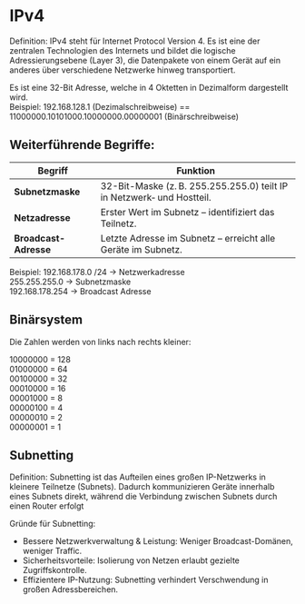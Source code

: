 # IPv4

Definition: IPv4 steht für Internet Protocol Version 4. Es ist eine der zentralen Technologien des Internets und bildet die logische Adressierungsebene (Layer 3), die Datenpakete von einem Gerät auf ein anderes über verschiedene Netzwerke hinweg transportiert.

Es ist eine 32-Bit Adresse, welche in 4 Oktetten in Dezimalform dargestellt wird.\
Beispiel: 192.168.128.1 (Dezimalschreibweise) == 11000000.10101000.10000000.00000001 (Binärschreibweise)

## Weiterführende Begriffe:

| Begriff               | Funktion                                                                                            |
| --------------------- | --------------------------------------------------------------------------------------------------- |
| **Subnetzmaske**      | 32-Bit-Maske (z. B. 255.255.255.0) teilt IP in Netzwerk‑ und Hostteil.                              |
| **Netzadresse**       | Erster Wert im Subnetz – identifiziert das Teilnetz.                                                |
| **Broadcast-Adresse** | Letzte Adresse im Subnetz – erreicht alle Geräte im Subnetz.                                        |

Beispiel:
192.168.178.0 /24 -> Netzwerkadresse\
255.255.255.0 -> Subnetzmaske\
192.168.178.254 -> Broadcast Adresse

## Binärsystem

Die Zahlen werden von links nach rechts kleiner:

10000000 = 128\
01000000 = 64\
00100000 = 32\
00010000 = 16\
00001000 = 8\
00000100 = 4\
00000010 = 2\
00000001 = 1

## Subnetting

Definition: Subnetting ist das Aufteilen eines großen IP-Netzwerks in kleinere Teilnetze (Subnets). Dadurch kommunizieren Geräte innerhalb eines Subnets direkt, während die Verbindung zwischen Subnets durch einen Router erfolgt

Gründe für Subnetting:
- Bessere Netzwerkverwaltung & Leistung: Weniger Broadcast-Domänen, weniger Traffic.
- Sicherheitsvorteile: Isolierung von Netzen erlaubt gezielte Zugriffskontrolle.
- Effizientere IP-Nutzung: Subnetting verhindert Verschwendung in großen Adressbereichen.
